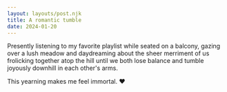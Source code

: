```yaml
---
layout: layouts/post.njk
title: A romantic tumble
date: 2024-01-20
---
```

Presently listening to my favorite playlist while seated on a balcony, gazing over a lush meadow and daydreaming about the sheer merriment of us frolicking together atop the hill until we both lose balance and tumble joyously downhill in each other's arms.

This yearning makes me feel immortal. ❤️